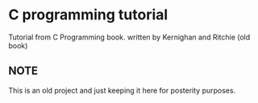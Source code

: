 # C programming tutorial
Tutorial from C Programming book. written by Kernighan and Ritchie (old book) 

## NOTE
This is an old project and just keeping it here for posterity purposes.
